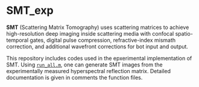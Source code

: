 # SMT_exp

**SMT** (Scattering Matrix Tomography) uses scattering matrices to achieve high-resolution deep imaging inside scattering media with confocal spatio-temporal gates, digital pulse compression, refractive-index mismath correction, and additional wavefront corrections for bot input and output.

This repository includes codes used in the epxerimental implementation of SMT.
Using [<code>run_all.m</code>](./reconstruct_SMT/run_all.m), one can generate SMT images from the experimentally measured hyperspectral reflection matrix.
Detailed documentation is given in comments the function files.
